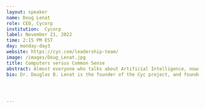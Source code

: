 ```yaml
---
layout: speaker
name: Doug Lenat
role: CEO, Cycorp
institution:  Cycorp
label: November 21, 2022
time: 2:15 PM EST
day: monday-day3
website: https://cyc.com/leadership-team/
image: /images/Doug_Lenat.jpg
title: Computers versus Common Sense
abstract: Almost everyone who talks about Artificial Intelligence, nowadays, means training deep neural nets on big data. Developing and using those patterns is a lot like the cognition historically attributed to our right brain hemispheres; it enables AI’s to react quickly and – very often – adequately. But we human beings also make good use of the sort of cognition historically attributed to our left brain hemisphere, reasoning slowly, logically, and causally. I will discuss this “other type of AI”– i.e., symbolic AI, which comprises a formal representation language, a “seed” knowledge base with hand-engineered default rules of common sense and domain knowledge written in that language, and an inference engine capable of producing hundreds-deep chains of deduction, induction, and abduction on that large knowledge base. I will describe the largest such platform, Cyc, a few commercial applications that were produced just by educating it as one might teach a new human employee, and give a short demo. We’ve made a lot of mistakes, and learned a lot of lessons, in the last four decades, in trying to get such an AI to operate on without having to compromise on speed or on the expressiveness of its representation. But it is important to remember that human beings’ “super-power” is our ability to harness both types of reasoning, and I believe that the most powerful AI solutions in the coming decade will likewise be hybrids of the two. That is the only path I see by which we will overcome the current dangerous inability of deep-learning AI’s to understand and explain their decisions, and will make AI’s far more trusted and – more importantly – far more trustworthy.
bio: Dr. Douglas B. Lenat is the founder of the Cyc project, and founder and Co-CEO of Cycorp. Dr. Lenat has been a Professor of Computer Science at Carnegie-Mellon University and Stanford University, and has received numerous honors. These include being awarded the biennial IJCAI Computers and Thought Award, which is the highest honor in artificial intelligence; being named the first Fellow of the Association for the Advancement of Artificial Intelligence (AAAI); and being named a Fellow of the American Academy for the Advancement of Science (AAAS) and the Cognitive Science Society. He has authored over one hundred publications primarily in the areas of machine learning, automatic program synthesis, knowledge based systems, representation, and automated inference, and he is an editor of the J. Automated Reasoning, J. Learning Sciences, J. Applied Ontology, J. Applied Artificial Intelligence, and the Springer Artificial Intelligence series of books.




---
```

